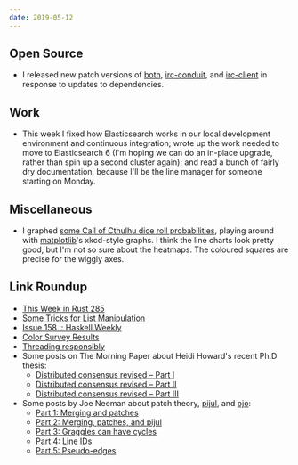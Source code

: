 ```yaml
---
date: 2019-05-12
---
```


## Open Source

- I released new patch versions of [both][], [irc-conduit][], and
  [irc-client][] in response to updates to dependencies.

[both]: http://hackage.haskell.org/package/both
[irc-conduit]: http://hackage.haskell.org/package/irc-conduit
[irc-client]: http://hackage.haskell.org/package/irc-client

## Work

- This week I fixed how Elasticsearch works in our local development
  environment and continuous integration; wrote up the work needed to
  move to Elasticsearch 6 (I'm hoping we can do an in-place upgrade,
  rather than spin up a second cluster again); and read a bunch of
  fairly dry documentation, because I'll be the line manager for
  someone starting on Monday.

## Miscellaneous

- I graphed [some Call of Cthulhu dice roll probabilities][], playing
  around with [matplotlib][]'s xkcd-style graphs.  I think the line
  charts look pretty good, but I'm not so sure about the heatmaps.
  The coloured squares are precise for the wiggly axes.

[some Call of Cthulhu dice roll probabilities]: call-of-cthulhu-dice-rolls.html
[matplotlib]: https://matplotlib.org/

## Link Roundup

- [This Week in Rust 285](https://this-week-in-rust.org/blog/2019/05/07/this-week-in-rust-285/)
- [Some Tricks for List Manipulation](https://doisinkidney.com/posts/2019-05-08-list-manipulation-tricks.html)
- [Issue 158 :: Haskell Weekly](https://haskellweekly.news/issues/158.html)
- [Color Survey Results](https://blog.xkcd.com/2010/05/03/color-survey-results/)
- [Threading responsibly](https://mazzo.li/posts/threads-resources.html)
- Some posts on The Morning Paper about Heidi Howard's recent Ph.D thesis:
  - [Distributed consensus revised – Part I](https://blog.acolyer.org/2019/05/07/distributed-consensus-revised-part-i/)
  - [Distributed consensus revised – Part II](https://blog.acolyer.org/2019/05/08/distributed-consensus-revised-part-ii/)
  - [Distributed consensus revised – Part III](https://blog.acolyer.org/2019/05/10/distributed-consensus-revised-part-iii/)
- Some posts by Joe Neeman about patch theory, [pijul][], and [ojo][]:
  - [Part 1: Merging and patches](https://jneem.github.io/merging/)
  - [Part 2: Merging, patches, and pijul](https://jneem.github.io/pijul/)
  - [Part 3: Graggles can have cycles](https://jneem.github.io/cycles/)
  - [Part 4: Line IDs](https://jneem.github.io/ids/)
  - [Part 5: Pseudo-edges](https://jneem.github.io/pseudo/)

[pijul]: https://pijul.org/
[ojo]: https://github.com/jneem/ojo
